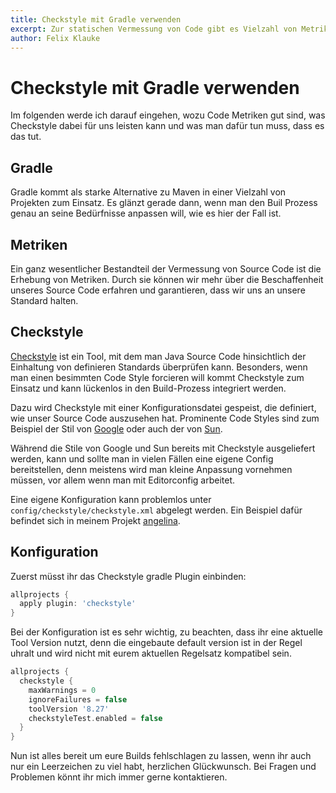 ```yaml
---
title: Checkstyle mit Gradle verwenden
excerpt: Zur statischen Vermessung von Code gibt es Vielzahl von Metriken. Vor allem wenn es um Formatierung geht ist Checkstyle das Tool der Wahl. 
author: Felix Klauke
---
```


# Checkstyle mit Gradle verwenden

Im folgenden werde ich darauf eingehen, wozu Code Metriken gut sind, was Checkstyle dabei für uns leisten kann und was man dafür tun muss, dass es das tut.

## Gradle

Gradle kommt als starke Alternative zu Maven in einer Vielzahl von Projekten zum Einsatz. Es glänzt gerade dann, wenn man den Buil Prozess genau an seine Bedürfnisse anpassen will, wie es hier der Fall ist.

## Metriken
Ein ganz wesentlicher Bestandteil der Vermessung von Source Code ist die Erhebung von Metriken. Durch sie können wir mehr über die Beschaffenheit unseres Source Code erfahren und garantieren, dass wir uns an unsere Standard halten.

## Checkstyle

[Checkstyle](https://checkstyle.sourceforge.io/) ist ein Tool, mit dem man Java Source Code hinsichtlich der Einhaltung von definieren Standards überprüfen kann. Besonders, wenn man einen besimmten Code Style forcieren will kommt Checkstyle zum Einsatz und kann lückenlos in den Build-Prozess integriert werden.   

Dazu wird Checkstyle mit einer Konfigurationsdatei gespeist, die definiert, wie unser Source Code auszusehen hat. Prominente Code Styles sind zum Beispiel der Stil von [Google](https://github.com/checkstyle/checkstyle/blob/master/src/main/resources/google_checks.xml) oder auch der von [Sun](https://github.com/checkstyle/checkstyle/blob/master/src/main/resources/sun_checks.xml).

Während die Stile von Google und Sun bereits mit Checkstyle ausgeliefert werden, kann und sollte man in vielen Fällen eine eigene Config bereitstellen, denn meistens wird man kleine Anpassung vornehmen müssen, vor allem wenn man mit Editorconfig arbeitet.

Eine eigene Konfiguration kann problemlos unter `config/checkstyle/checkstyle.xml` abgelegt werden. Ein Beispiel dafür befindet sich in meinem Projekt [angelina](https://github.com/FelixKlauke/angelina/blob/dev/config/checkstyle/checkstyle.xml).

## Konfiguration

Zuerst müsst ihr das Checkstyle gradle Plugin einbinden:
```groovy
allprojects {
  apply plugin: 'checkstyle'
}
```

Bei der Konfiguration ist es sehr wichtig, zu beachten, dass ihr eine aktuelle Tool Version nutzt, denn die eingebaute default version ist in der Regel uhralt und wird nicht mit eurem aktuellen Regelsatz kompatibel sein.

```groovy
allprojects {
  checkstyle {
    maxWarnings = 0
    ignoreFailures = false
    toolVersion '8.27'
    checkstyleTest.enabled = false
  }
}
```

Nun ist alles bereit um eure Builds fehlschlagen zu lassen, wenn ihr auch nur ein Leerzeichen zu viel habt, herzlichen Glückwunsch. Bei Fragen und Problemen könnt ihr mich immer gerne kontaktieren.